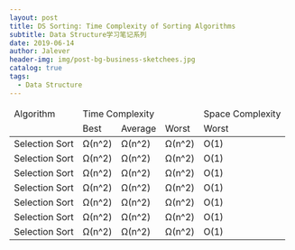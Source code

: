 ```yaml
---
layout: post
title: DS Sorting: Time Complexity of Sorting Algorithms
subtitle: Data Structure学习笔记系列
date: 2019-06-14
author: Jalever
header-img: img/post-bg-business-sketchees.jpg
catalog: true
tags:
  - Data Structure
---
```


<table>
    <thead>
        <tr>
            <td>Algorithm</td>
            <td colspan="3">Time Complexity</td>
            <td>Space Complexity</td>
        </tr>
        <tr>
            <td></td>
            <td>Best</td>
            <td>Average</td>
            <td>Worst</td>
            <td>Worst</td>
        </tr>
    </thead>
    <tbody>
        <tr>
            <td>Selection Sort</td>
            <td>Ω(n^2)</td>
            <td>Ω(n^2)</td>
            <td>Ω(n^2)</td>
            <td>O(1)</td>
        </tr>
        <tr>
            <td>Selection Sort</td>
            <td>Ω(n^2)</td>
            <td>Ω(n^2)</td>
            <td>Ω(n^2)</td>
            <td>O(1)</td>
        </tr>
        <tr>
            <td>Selection Sort</td>
            <td>Ω(n^2)</td>
            <td>Ω(n^2)</td>
            <td>Ω(n^2)</td>
            <td>O(1)</td>
        </tr>
        <tr>
            <td>Selection Sort</td>
            <td>Ω(n^2)</td>
            <td>Ω(n^2)</td>
            <td>Ω(n^2)</td>
            <td>O(1)</td>
        </tr>
        <tr>
            <td>Selection Sort</td>
            <td>Ω(n^2)</td>
            <td>Ω(n^2)</td>
            <td>Ω(n^2)</td>
            <td>O(1)</td>
        </tr>
        <tr>
            <td>Selection Sort</td>
            <td>Ω(n^2)</td>
            <td>Ω(n^2)</td>
            <td>Ω(n^2)</td>
            <td>O(1)</td>
        </tr>
        <tr>
            <td>Selection Sort</td>
            <td>Ω(n^2)</td>
            <td>Ω(n^2)</td>
            <td>Ω(n^2)</td>
            <td>O(1)</td>
        </tr>
    </tbody>
</table>

